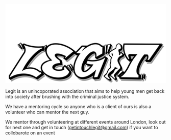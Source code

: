 
![Alt Text](/assets/img/logo.png)


<centre>
Legit is an unincoporated association that aims to help young men get back into society after brushing with the criminal justice system.

We have a mentoring cycle so anyone who is a client of ours is also a volunteer who can mentor the next guy.

We mentor through volunteering at different events around London, look out for next one and get in touch (getintouchlegit@gmail.com) if you want to collobarote on an event
</centre>
